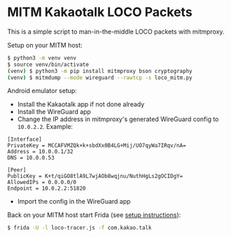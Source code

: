 # MITM Kakaotalk LOCO Packets

This is a simple script to man-in-the-middle LOCO packets with mitmproxy.

Setup on your MITM host:

```bash
$ python3 -m venv venv
$ source venv/bin/activate
(venv) $ python3 -m pip install mitmproxy bson cryptography
(venv) $ mitmdump --mode wireguard --rawtcp -s loco_mitm.py
```

Android emulator setup:

- Install the Kakaotalk app if not done already
- Install the WireGuard app
- Change the IP address in mitmproxy's generated WireGuard config to `10.0.2.2`. Example:
```
[Interface]
PrivateKey = MCCAFVMZQk+k+sbdXx0B4LG+Mij/UO7qyWa7IRqv/nA=
Address = 10.0.0.1/32
DNS = 10.0.0.53

[Peer]
PublicKey = K+t/qiGO8tlA9L7wjAOb8wqjnu/NuthHgLs2gOCIDgY=
AllowedIPs = 0.0.0.0/0
Endpoint = 10.0.2.2:51820
```
- Import the config in the WireGuard app

Back on your MITM host start Frida (see [setup instructions](../../README.md#setup-frida-to-disable-certificate-pinning)):

```bash
$ frida -U -l loco-tracer.js -f com.kakao.talk
```